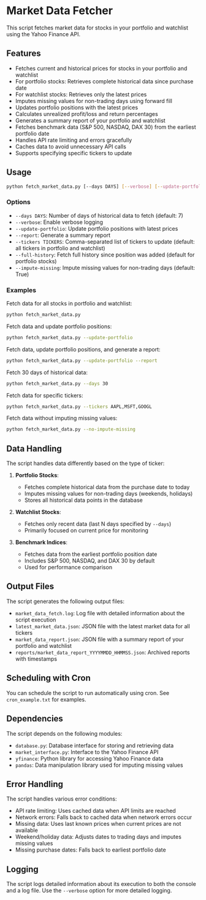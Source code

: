 # Market Data Fetcher

This script fetches market data for stocks in your portfolio and watchlist using the Yahoo Finance API.

## Features

- Fetches current and historical prices for stocks in your portfolio and watchlist
- For portfolio stocks: Retrieves complete historical data since purchase date
- For watchlist stocks: Retrieves only the latest prices
- Imputes missing values for non-trading days using forward fill
- Updates portfolio positions with the latest prices
- Calculates unrealized profit/loss and return percentages
- Generates a summary report of your portfolio and watchlist
- Fetches benchmark data (S&P 500, NASDAQ, DAX 30) from the earliest portfolio date
- Handles API rate limiting and errors gracefully
- Caches data to avoid unnecessary API calls
- Supports specifying specific tickers to update

## Usage

```bash
python fetch_market_data.py [--days DAYS] [--verbose] [--update-portfolio] [--report] [--tickers TICKER1,TICKER2,...] [--full-history] [--impute-missing]
```

### Options

- `--days DAYS`: Number of days of historical data to fetch (default: 7)
- `--verbose`: Enable verbose logging
- `--update-portfolio`: Update portfolio positions with latest prices
- `--report`: Generate a summary report
- `--tickers TICKERS`: Comma-separated list of tickers to update (default: all tickers in portfolio and watchlist)
- `--full-history`: Fetch full history since position was added (default for portfolio stocks)
- `--impute-missing`: Impute missing values for non-trading days (default: True)

### Examples

Fetch data for all stocks in portfolio and watchlist:
```bash
python fetch_market_data.py
```

Fetch data and update portfolio positions:
```bash
python fetch_market_data.py --update-portfolio
```

Fetch data, update portfolio positions, and generate a report:
```bash
python fetch_market_data.py --update-portfolio --report
```

Fetch 30 days of historical data:
```bash
python fetch_market_data.py --days 30
```

Fetch data for specific tickers:
```bash
python fetch_market_data.py --tickers AAPL,MSFT,GOOGL
```

Fetch data without imputing missing values:
```bash
python fetch_market_data.py --no-impute-missing
```

## Data Handling

The script handles data differently based on the type of ticker:

1. **Portfolio Stocks**: 
   - Fetches complete historical data from the purchase date to today
   - Imputes missing values for non-trading days (weekends, holidays)
   - Stores all historical data points in the database

2. **Watchlist Stocks**:
   - Fetches only recent data (last N days specified by `--days`)
   - Primarily focused on current price for monitoring

3. **Benchmark Indices**:
   - Fetches data from the earliest portfolio position date
   - Includes S&P 500, NASDAQ, and DAX 30 by default
   - Used for performance comparison

## Output Files

The script generates the following output files:

- `market_data_fetch.log`: Log file with detailed information about the script execution
- `latest_market_data.json`: JSON file with the latest market data for all tickers
- `market_data_report.json`: JSON file with a summary report of your portfolio and watchlist
- `reports/market_data_report_YYYYMMDD_HHMMSS.json`: Archived reports with timestamps

## Scheduling with Cron

You can schedule the script to run automatically using cron. See `cron_example.txt` for examples.

## Dependencies

The script depends on the following modules:

- `database.py`: Database interface for storing and retrieving data
- `market_interface.py`: Interface to the Yahoo Finance API
- `yfinance`: Python library for accessing Yahoo Finance data
- `pandas`: Data manipulation library used for imputing missing values

## Error Handling

The script handles various error conditions:

- API rate limiting: Uses cached data when API limits are reached
- Network errors: Falls back to cached data when network errors occur
- Missing data: Uses last known prices when current prices are not available
- Weekend/holiday data: Adjusts dates to trading days and imputes missing values
- Missing purchase dates: Falls back to earliest portfolio date

## Logging

The script logs detailed information about its execution to both the console and a log file. Use the `--verbose` option for more detailed logging. 